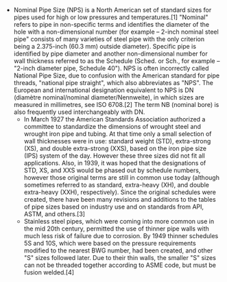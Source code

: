 - Nominal Pipe Size (NPS) is a North American set of standard sizes for pipes used for high or low pressures and temperatures.[1] "Nominal" refers to pipe in non-specific terms and identifies the diameter of the hole with a non-dimensional number (for example – 2-inch nominal steel pipe" consists of many varieties of steel pipe with the only criterion being a 2.375-inch (60.3 mm) outside diameter). Specific pipe is identified by pipe diameter and another non-dimensional number for wall thickness referred to as the Schedule (Sched. or Sch., for example – "2-inch diameter pipe, Schedule 40"). NPS is often incorrectly called National Pipe Size, due to confusion with the American standard for pipe threads, "national pipe straight", which also abbreviates as "NPS". The European and international designation equivalent to NPS is DN (diamètre nominal/nominal diameter/Nennweite), in which sizes are measured in millimetres, see ISO 6708.[2] The term NB (nominal bore) is also frequently used interchangeably with DN.
    - In March 1927 the American Standards Association authorized a committee to standardize the dimensions of wrought steel and wrought iron pipe and tubing. At that time only a small selection of wall thicknesses were in use: standard weight (STD), extra-strong (XS), and double extra-strong (XXS), based on the iron pipe size (IPS) system of the day. However these three sizes did not fit all applications. Also, in 1939, it was hoped that the designations of STD, XS, and XXS would be phased out by schedule numbers, however those original terms are still in common use today (although sometimes referred to as standard, extra-heavy (XH), and double extra-heavy (XXH), respectively). Since the original schedules were created, there have been many revisions and additions to the tables of pipe sizes based on industry use and on standards from API, ASTM, and others.[3]
    - Stainless steel pipes, which were coming into more common use in the mid 20th century, permitted the use of thinner pipe walls with much less risk of failure due to corrosion. By 1949 thinner schedules 5S and 10S, which were based on the pressure requirements modified to the nearest BWG number, had been created, and other "S" sizes followed later. Due to their thin walls, the smaller "S" sizes can not be threaded together according to ASME code, but must be fusion welded.[4]
